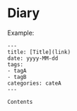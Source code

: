 # Diary

Example: 
``` 
---
title: [Title](link)
date: yyyy-MM-dd
tags: 
- tagA
- tagB
categories: cateA
---

Contents

```

